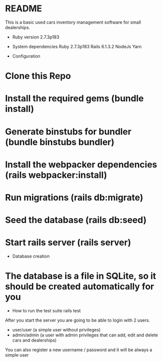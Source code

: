 # README

This is a basic used cars inventory management software for small dealerships.

- Ruby version
  2.7.3p183

- System dependencies
  Ruby 2.7.3p183
  Rails 6.1.3.2
  NodeJs
  Yarn

- Configuration

# Clone this Repo

# Install the required gems (bundle install)

# Generate binstubs for bundler (bundle binstubs bundler)

# Install the webpacker dependencies (rails webpacker:install)

# Run migrations (rails db:migrate)

# Seed the database (rails db:seed)

# Start rails server (rails server)

- Database creation

# The database is a file in SQLite, so it should be created automatically for you

- How to run the test suite
  rails test

After you start the server you are going to be able to login with 2 users.

- user/user (a simple user without privileges)
- admin/admin (a user with admin privileges that can add, edit and delete cars and dealerships)

You can also register a new username / password and it will be always a simple user
